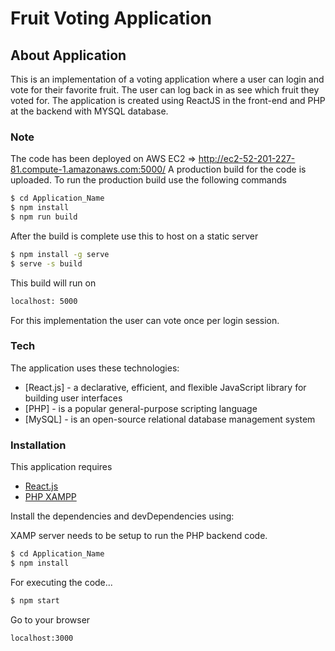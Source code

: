 # Fruit Voting Application

## About Application
This is an implementation of a voting application where a user can login and vote for their favorite fruit. The user can log back in as see which fruit they voted for.  The application is created using ReactJS in the front-end and PHP at the backend with MYSQL database.

### Note
The code has been deployed on AWS EC2 => http://ec2-52-201-227-81.compute-1.amazonaws.com:5000/
A production build for the code is uploaded. To run the production build use the following commands

```sh
$ cd Application_Name
$ npm install
$ npm run build
```
After the build is complete use this to host on a static server

```sh
$ npm install -g serve
$ serve -s build
```

This build will run on 
```sh 
localhost: 5000
```

For this implementation the user can vote once per login session. 

  
### Tech

The application uses these technologies:
* [React.js] - a declarative, efficient, and flexible JavaScript library for building user interfaces
* [PHP] - is a popular general-purpose scripting language
* [MySQL] - is an open-source relational database management system


### Installation

This application requires 
* [React.js](https://facebook.github.io/react/) 
* [PHP XAMPP](https://www.apachefriends.org/index.html)

Install the dependencies and devDependencies using:

XAMP server needs to be setup to run the PHP backend code.

```sh
$ cd Application_Name
$ npm install
```

For executing the code...

```sh
$ npm start
```
Go to your browser 
```sh
localhost:3000
```
